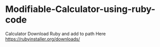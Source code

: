 # Modifiable-Calculator-using-ruby-code
Calculator
Download Ruby and add to path
Here https://rubyinstaller.org/downloads/
